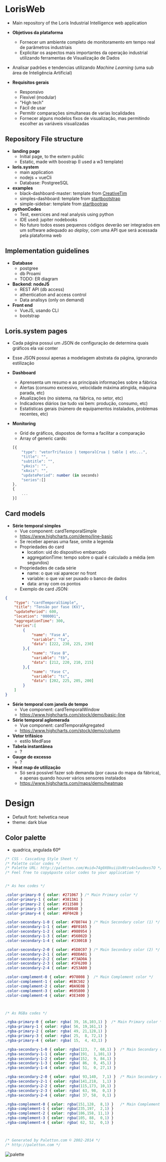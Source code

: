 # LorisWeb
* Main repository of the Loris Industrial Intelligence web application
* **Objetivos da plataforma**
  * Fornecer um ambiente completo de monitoramento em tempo real de parâmetros industriais
  * Explicitar os aspectos mais importantes da operação industrial utilizando ferramentas de Visualização de Dados
* Analisar padrões e tendencias utilizando *Machine Learning* (uma sub área de Inteligência Artificial)
  
* **Requisitos gerais**
  * Responsivo
  * Flexível (modular)
  * "High tech"
  * Fácil de usar
  * Permitir comparações simultaneas de varias localidades
  * Fornecer alguns modelos fixos de visualização, mas permitindo escolher as variáveis visualizadas

## Repository File structure

* **landing page**
  * Initial page, to the extern public
  * Estatic, made with boostrap (I used a w3 template)
* **loris.system**
  * main application
  * nodejs + vueCli
  * Database: PostgreeSQL
* **examples**
  * black-dashboard-master: template from [CreativeTim](https://www.creative-tim.com/product/black-dashboard)
  * simples-dashboard: template from [startbootstrap](https://startbootstrap.com/themes/sb-admin-2/)
  * simple-sidebar: template from [startbootrap](https://startbootstrap.com/templates/simple-sidebar/)
* **pythonCodes**
  * Test, exercices and real analysis using python
  * IDE used: jupiter nodebooks
  * No futuro todos esses pequenos códigos deverão ser integrados em um software adequado ao *deploy*, com uma API que será acessada pela plataforma web

## Implementation guidelines

* **Database**
  * postgree
  * db Proami
  * TODO: ER diagram
* **Backend: nodeJS**
  * REST API (db access)
  * athentication and access control
  * Data analisys (only on demand)
* **Front end**
  * VueJS, usando CLI
  * bootstrap

## Loris.system pages

* Cada página possui um JSON de configuração de determina quais gráficos ela vai conter

* Esse JSON possui apenas a modelagem abstrata da página, ignorando estilização

* **Dashboard**

  * Aprensenta um resumo e as principais informações sobre a fábrica
  * Alertas (consumo excessivo, velocidade máxima atingida, máquina parada, etc)
  * Atualizações (no sistema, na fábrica, no setor, etc)
  * Indicadores diários (se tudo vai bem: produção, consumo, etc)
  * Estatísticas gerais (número de equipamentos instalados, problemas recentes, etc)

* **Monitoring**

  * Grid de gráficos, dispostos de forma a facilitar a comparação
  * Array of generic cards:

  ```javascript
  [{
      "type": "vetorTrifasico | temporalCrua | table | etc...",
      "title": "",
      "subtitle": "",
      "yAxis": "",
      "xAxis": "",
      "updatePeriod": number (in seconds)
      "series":[]
  },
  {
      ...
  }]
  ```

## Card models

* **Série temporal simples**
  * Vue component: cardTemporalSimple
  * https://www.highcharts.com/demo/line-basic
  * Se receber apenas uma fase, omite a legenda
  * Propriedades do card
    * location: uid do dispositivo embarcado
    * aggregationTime: tempo sobre o qual é calculado a média (em segundos)
  * Propriedades de cada série
    * name: o que vai aparecer no front
    * variable: o que vai ser puxado o banco de dados
    * data: array com os pontos
  * Exemplo de card JSON:

``` JSON
{
    "type": "cardTemporalSimple",
    "title": "Tensão por fase (KV)",
    "updatePeriod": 600,
    "location": "000001",
    "aggregationTime": 300,
    "series":[
    	{
            "name": "Fase A",
            "variable": "ta",
            "data": [222, 230, 225, 230]
        },{
            "name": "Fase B",
            "variable": "tb",
            "data": [212, 220, 210, 215]
        },{
            "name": "Fase C",
            "variable": "tc",
            "data": [202, 225, 205, 200]
        }
	]
}
```

* **Série temporal com janela de tempo**
  * Vue component: cardTemporalWindow
  * https://www.highcharts.com/stock/demo/basic-line
* **Série temporal aglomerada**
  * Vue component: cardTemporalAgregated
  * https://www.highcharts.com/stock/demo/column
* **Vetor trifásico**
  * estilo MedFase
* **Tabela instantânea**
  * ?
* **Gauge de excesso**
  * ?
* **Heat map de utilização**
  * Só será possível fazer sob demanda (por causa do mapa da fábrica), e apenas quando houver vários sensores instalados
  * https://www.highcharts.com/maps/demo/heatmap



# Design

* Default font: helvetica neue
* theme: dark blue

## Color palette

* quadrica, angulada 60º

```css
/* CSS - Cascading Style Sheet */
/* Palette color codes */
/* Palette URL: http://paletton.com/#uid=74g0X0kuiiUvNtru4nlwudexs7O */
/* Feel free to copy&paste color codes to your application */


/* As hex codes */

.color-primary-0 { color: #271067 }	/* Main Primary color */
.color-primary-1 { color: #3813A1 }
.color-primary-2 { color: #311580 }
.color-primary-3 { color: #190848 }
.color-primary-4 { color: #0F042B }

.color-secondary-1-0 { color: #7B0744 }	/* Main Secondary color (1) */
.color-secondary-1-1 { color: #BF0165 }
.color-secondary-1-2 { color: #980954 }
.color-secondary-1-3 { color: #56002D }
.color-secondary-1-4 { color: #33001B }

.color-secondary-2-0 { color: #5D8C07 }	/* Main Secondary color (2) */
.color-secondary-2-1 { color: #8DDA01 }
.color-secondary-2-2 { color: #73AD0A }
.color-secondary-2-3 { color: #3F6200 }
.color-secondary-2-4 { color: #253A00 }

.color-complement-0 { color: #978008 }	/* Main Complement color */
.color-complement-1 { color: #EBC502 }
.color-complement-2 { color: #BA9E0B }
.color-complement-3 { color: #695800 }
.color-complement-4 { color: #3E3400 }



/* As RGBa codes */

.rgba-primary-0 { color: rgba( 39, 16,103,1) }	/* Main Primary color */
.rgba-primary-1 { color: rgba( 56, 19,161,1) }
.rgba-primary-2 { color: rgba( 49, 21,128,1) }
.rgba-primary-3 { color: rgba( 25,  8, 72,1) }
.rgba-primary-4 { color: rgba( 15,  4, 43,1) }

.rgba-secondary-1-0 { color: rgba(123,  7, 68,1) }	/* Main Secondary color (1) */
.rgba-secondary-1-1 { color: rgba(191,  1,101,1) }
.rgba-secondary-1-2 { color: rgba(152,  9, 84,1) }
.rgba-secondary-1-3 { color: rgba( 86,  0, 45,1) }
.rgba-secondary-1-4 { color: rgba( 51,  0, 27,1) }

.rgba-secondary-2-0 { color: rgba( 93,140,  7,1) }	/* Main Secondary color (2) */
.rgba-secondary-2-1 { color: rgba(141,218,  1,1) }
.rgba-secondary-2-2 { color: rgba(115,173, 10,1) }
.rgba-secondary-2-3 { color: rgba( 63, 98,  0,1) }
.rgba-secondary-2-4 { color: rgba( 37, 58,  0,1) }

.rgba-complement-0 { color: rgba(151,128,  8,1) }	/* Main Complement color */
.rgba-complement-1 { color: rgba(235,197,  2,1) }
.rgba-complement-2 { color: rgba(186,158, 11,1) }
.rgba-complement-3 { color: rgba(105, 88,  0,1) }
.rgba-complement-4 { color: rgba( 62, 52,  0,1) }



/* Generated by Paletton.com © 2002-2014 */
/* http://paletton.com */
```

![palette](examples/palette.png)
